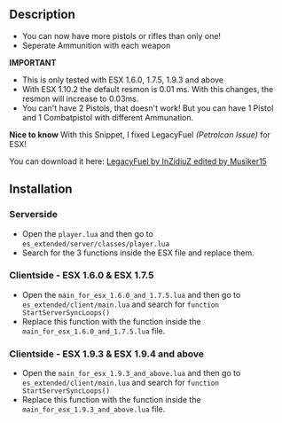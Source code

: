 ## Description
* You can now have more pistols or rifles than only one!
* Seperate Ammunition with each weapon

**IMPORTANT**
* This is only tested with ESX 1.6.0, 1.7.5, 1.9.3 and above
* With ESX 1.10.2 the default resmon is 0.01 ms. With this changes, the resmon will increase to 0.03ms.
* You can't have 2 Pistols, that doesn't work! But you can have 1 Pistol and 1 Combatpistol with different Ammunation.

**Nice to know**
With this Snippet, I fixed LegacyFuel *(Petrolcan Issue)* for ESX! 

You can download it here: [LegacyFuel by InZidiuZ edited by Musiker15](https://github.com/Musiker15/Snippets/tree/main/LegacyFuel)

## Installation
### Serverside
* Open the `player.lua` and then go to `es_extended/server/classes/player.lua` 
* Search for the 3 functions inside the ESX file and replace them.

### Clientside - ESX 1.6.0 & ESX 1.7.5
* Open the `main_for_esx_1.6.0_and_1.7.5.lua` and then go to `es_extended/client/main.lua` and search for `function StartServerSyncLoops()`
* Replace this function with the function inside the `main_for_esx_1.6.0_and_1.7.5.lua` file.

### Clientside - ESX 1.9.3 & ESX 1.9.4 and above
* Open the `main_for_esx_1.9.3_and_above.lua` and then go to `es_extended/client/main.lua` and search for `function StartServerSyncLoops()`
* Replace this function with the function inside the `main_for_esx_1.9.3_and_above.lua` file.